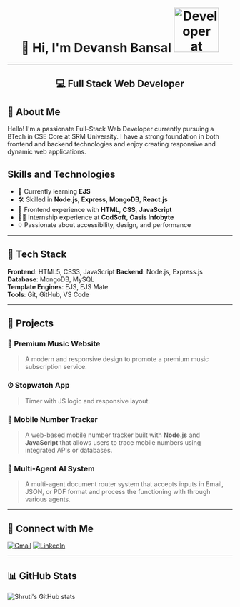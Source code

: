 <h1 align="center">  👋 Hi, I'm Devansh Bansal <img src="https://raw.githubusercontent.com/TheDudeThatCode/TheDudeThatCode/master/Assets/Developer.gif" alt="Developer at work" width="100"/> </h1>

---

<h2 align="center"> 💻 Full Stack Web Developer </h2>

## 🚀 About Me

Hello! I'm a passionate Full-Stack Web Developer currently pursuing a BTech in CSE Core at SRM University. I have a strong foundation in both frontend and backend technologies and enjoy creating responsive and dynamic web applications.


## Skills and Technologies

- 🌱 Currently learning **EJS**
- 🛠️ Skilled in **Node.js**, **Express**, **MongoDB**, **React.js**
- 🎨 Frontend experience with **HTML**, **CSS**, **JavaScript**
- 👩‍🏫 Internship experience at **CodSoft**, **Oasis Infobyte**
- 💡 Passionate about accessibility, design, and performance

---

## 🧰 Tech Stack

**Frontend**: HTML5, CSS3, JavaScript
**Backend**: Node.js, Express.js  
**Database**: MongoDB, MySQL  
**Template Engines**: EJS, EJS Mate  
**Tools**: Git, GitHub, VS Code

---

## 📌 Projects

### 🎵 Premium Music Website
> A modern and responsive design to promote a premium music subscription service.

### ⏱ Stopwatch App
> Timer with JS logic and responsive layout.

### 📱 Mobile Number Tracker
> A web-based mobile number tracker built with **Node.js** and **JavaScript** that allows users to trace mobile numbers using integrated APIs
or databases.

### 🧠 Multi-Agent AI System
> A multi-agent document router system that accepts inputs in Email, JSON, or PDF format and process the functioning with through various agents.

---

## 🤝 Connect with Me
[![Gmail](https://img.icons8.com/color/48/000000/gmail--v1.png)](mailto:devanshbansal500@gmail.com) [![LinkedIn](https://img.icons8.com/color/48/000000/linkedin.png)](https://www.linkedin.com/in/devansh-bansal-329ab7b1/)

---

## 📊 GitHub Stats

![Shruti's GitHub stats](https://github-readme-stats.vercel.app/api?username=dev9923&show_icons=true&theme=radical)



